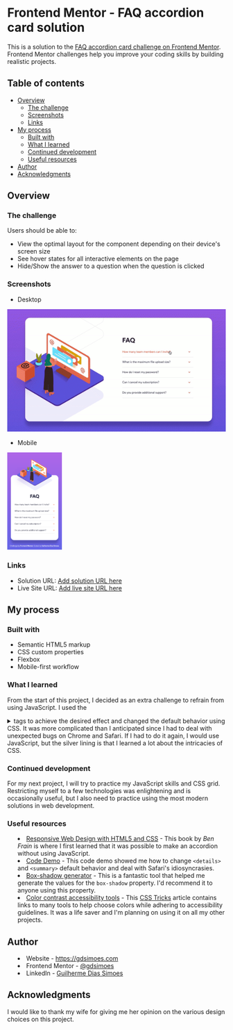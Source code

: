 # Frontend Mentor - FAQ accordion card solution

This is a solution to the [FAQ accordion card challenge on Frontend Mentor](https://www.frontendmentor.io/challenges/faq-accordion-card-XlyjD0Oam). Frontend Mentor challenges help you improve your coding skills by building realistic projects.

## Table of contents

-   [Overview](#overview)
    -   [The challenge](#the-challenge)
    -   [Screenshots](#screenshots)
    -   [Links](#links)
-   [My process](#my-process)
    -   [Built with](#built-with)
    -   [What I learned](#what-i-learned)
    -   [Continued development](#continued-development)
    -   [Useful resources](#useful-resources)
-   [Author](#author)
-   [Acknowledgments](#acknowledgments)

## Overview

### The challenge

Users should be able to:

-   View the optimal layout for the component depending on their device's screen size
-   See hover states for all interactive elements on the page
-   Hide/Show the answer to a question when the question is clicked

### Screenshots

-   Desktop

<img src="./screen.gif" alt="GIF of the website on desktop">

-   Mobile

<img src="./screenMobile.png" alt="GIF of the website on desktop" width="25%">

### Links

-   Solution URL: [Add solution URL here](https://github.com/gdsimoes/faq-accordion-card)
-   Live Site URL: [Add live site URL here](https://gdsimoes.github.io/faq-accordion-card)

## My process

### Built with

-   Semantic HTML5 markup
-   CSS custom properties
-   Flexbox
-   Mobile-first workflow

### What I learned

From the start of this project, I decided as an extra challenge to refrain from using JavaScript. I used the <details> and <summary> tags to achieve the desired effect and changed the default behavior using CSS. It was more complicated than I anticipated since I had to deal with unexpected bugs on Chrome and Safari. If I had to do it again, I would use JavaScript, but the silver lining is that I learned a lot about the intricacies of CSS.

### Continued development

For my next project, I will try to practice my JavaScript skills and CSS grid. Restricting myself to a few technologies was enlightening and is occasionally useful, but I also need to practice using the most modern solutions in web development.

### Useful resources

-   [Responsive Web Design with HTML5 and CSS](https://rwd.education/) - This book by _Ben Frain_ is where I first learned that it was possible to make an accordion without using JavaScript.
-   [Code Demo](https://codepen.io/frederickallen/pen/NZMEMw) - This code demo showed me how to change `<details>` and `<summary>` default behavior and deal with Safari's idiosyncrasies.
-   [Box-shadow generator](https://developer.mozilla.org/en-US/docs/Web/CSS/CSS_Background_and_Borders/Box-shadow_generator) - This is a fantastic tool that helped me generate the values for the `box-shadow` property. I'd recommend it to anyone using this property.
-   [Color contrast accessibility tools](https://css-tricks.com/color-contrast-accessibility-tools/) - This [CSS Tricks](https://css-tricks.com) article contains links to many tools to help choose colors while adhering to accessibility guidelines. It was a life saver and I'm planning on using it on all my other projects.

## Author

-   Website - <https://gdsimoes.com>
-   Frontend Mentor - [@gdsimoes](https://www.frontendmentor.io/profile/gdsimoes)
-   LinkedIn - [Guilherme Dias Simoes](https://www.linkedin.com/in/gdsimoes)

## Acknowledgments

I would like to thank my wife for giving me her opinion on the various design choices on this project.
